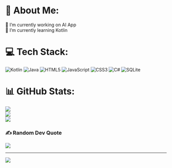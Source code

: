 # 💫 About Me:
🔭 I’m currently working on AI App<br>🌱 I’m currently learning Kotlin<br>


# 💻 Tech Stack:
![Kotlin](https://img.shields.io/badge/kotlin-%237F52FF.svg?style=for-the-badge&logo=kotlin&logoColor=white) ![Java](https://img.shields.io/badge/java-%23ED8B00.svg?style=for-the-badge&logo=openjdk&logoColor=white) ![HTML5](https://img.shields.io/badge/html5-%23E34F26.svg?style=for-the-badge&logo=html5&logoColor=white) ![JavaScript](https://img.shields.io/badge/javascript-%23323330.svg?style=for-the-badge&logo=javascript&logoColor=%23F7DF1E) ![CSS3](https://img.shields.io/badge/css3-%231572B6.svg?style=for-the-badge&logo=css3&logoColor=white) ![C#](https://img.shields.io/badge/c%23-%23239120.svg?style=for-the-badge&logo=csharp&logoColor=white) ![SQLite](https://img.shields.io/badge/sqlite-%2307405e.svg?style=for-the-badge&logo=sqlite&logoColor=white)
# 📊 GitHub Stats:
![](https://github-readme-stats.vercel.app/api?username=yusufKarataas&theme=radical&hide_border=false&include_all_commits=false&count_private=false)<br/>
![](https://github-readme-streak-stats.herokuapp.com/?user=yusufKarataas&theme=radical&hide_border=false)<br/>
![](https://github-readme-stats.vercel.app/api/top-langs/?username=yusufKarataas&theme=radical&hide_border=false&include_all_commits=false&count_private=false&layout=compact)

### ✍️ Random Dev Quote
![](https://quotes-github-readme.vercel.app/api?type=horizontal&theme=radical)

---
[![](https://visitcount.itsvg.in/api?id=yusufKarataas&icon=2&color=0)](https://visitcount.itsvg.in)

<!-- Proudly created with GPRM ( https://gprm.itsvg.in ) -->
